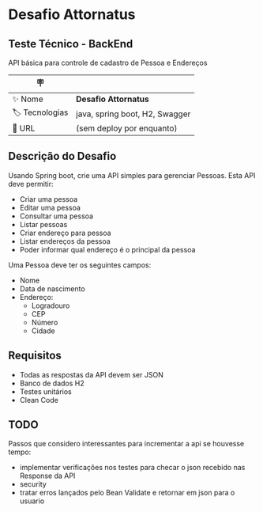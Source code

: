 # Desafio Attornatus
## Teste Técnico - BackEnd

API básica para controle de cadastro de Pessoa e Endereços

| :placard:  |     |
| -------------  | --- |
| :sparkles: Nome        | **Desafio Attornatus**
| :label: Tecnologias | java, spring boot, H2, Swagger
| :rocket: URL         | (sem deploy por enquanto)

## Descrição do Desafio

Usando Spring boot, crie uma API simples para gerenciar Pessoas. Esta API deve permitir: 
- Criar uma pessoa
- Editar uma pessoa
- Consultar uma pessoa
- Listar pessoas
- Criar endereço para pessoa
- Listar endereços da pessoa
- Poder informar qual endereço é o principal da pessoa

Uma Pessoa deve ter os seguintes campos: 
- Nome
- Data de nascimento
- Endereço:
  - Logradouro
  - CEP
  - Número
  - Cidade

## Requisitos 
- Todas as respostas da API devem ser JSON 
- Banco de dados H2
- Testes unitários
- Clean Code

## TODO
Passos que considero interessantes para incrementar a api se houvesse tempo:
 - implementar verificações nos testes para checar o json recebido nas Response da API
 - security
 - tratar erros lançados pelo Bean Validate  e retornar em json para o usuario
